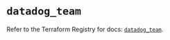 # `datadog_team`

Refer to the Terraform Registry for docs: [`datadog_team`](https://registry.terraform.io/providers/datadog/datadog/3.56.0/docs/resources/team).
